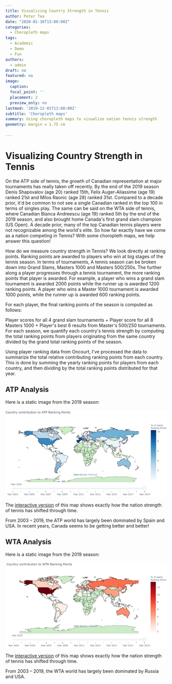 ```yaml
---
title: Visualizing Country Strength in Tennis
author: Peter Tea
date: "2020-01-16T13:00:00Z"
categories:
  - Choropleth maps
tags:
  - Academic
  - Demo
  - Fun
authors:
  - admin
draft: no
featured: no
image: 
  caption: 
  focal_point: ''
  placement: 2
  preview_only: no
lastmod: '2019-12-01T13:00:00Z'
subtitle: 'Choropleth maps'
summary: Using choropleth maps to visualize nation tennis strength
geometry: margin = 1.75 cm

---
```

# Visualizing Country Strength in Tennis

On the ATP side of tennis, the growth of Canadian representation at major tournaments has really taken off recently. By the end of the 2019 season Denis Shapovalov (age 20) ranked 15th, Felix Auger-Aliassime (age 19) ranked 21st and Milos Raonic (age 28) ranked 31st. Compared to a decade prior, it'd be common to not see a single Canadian ranked in the top 100 in terms of singles play. The same can be said on the WTA side of tennis, where Canadian Bianca Andreescu (age 19) ranked 5th by the end of the 2019 season, and also brought home Canada's first grand slam champion (US Open). A decade prior, many of the top Canadian tennis players were not recognizable among the world's elite. So how far exactly have we come as a nation competing in Tennis? With some choropleth maps, we help answer this question!


How do we measure country strength in Tennis? We look directly at ranking points. Ranking points are awarded to players who win at big stages of the tennis season. In terms of tournaments, A tennis season can be broken down into Grand Slams, Masters 1000 and Masters 500/250s. The further along a player progresses through a tennis tournament, the more ranking points that player is awarded. For example, a player who wins a grand slam tournament is awarded 2000 points while the runner up is awarded 1200 ranking points. A player who wins a Master 1000 tournament is awarded 1000 points, while the runner up is awarded 600 ranking points.


For each player, the final ranking points of the season is computed as follows: 

Player scores for all 4 grand slam tournaments + Player score for all 8 Masters 1000 + Player's best 6 results from Master's 500/250 tournaments.
For each season, we quantify each country's tennis strength by computing the total ranking points from players originating from the same country divided by the grand total ranking points of the season.






Using player ranking data from Oncourt, I've processed the data to summarize the total relative contributing ranking points from each country. This is done by summing the yearly ranking points for players from each country, and then dividing by the total ranking points distributed for that year. 

## ATP Analysis

Here is a static image from the 2019 season:

![](ATP.jpg)



The [interactive version](https://plot.ly/~petertea96/21/#/) of this map shows exactly how the nation strength of tennis has shifted through time.

From 2003 – 2019, the ATP world has largely been dominated by Spain and USA. In recent years, Canada seems to be getting better and better!


## WTA Analysis
Here is a static image from the 2019 season:

![](WTA.jpg)

The [interactive version](https://plot.ly/~petertea96/23/#/) of this map shows exactly how the nation strength of tennis has shifted through time.


From 2003 – 2019, the WTA world has largely been dominated by Russia and USA. 
